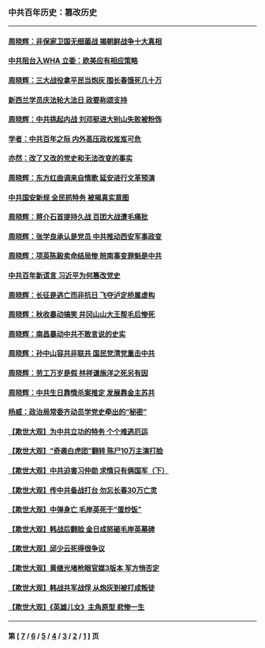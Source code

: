 ### 中共百年历史：篡改历史
---
#### [周晓辉：非保家卫国无细菌战 揭朝鲜战争十大真相](../../pages/nf1176115/n12954161.md?05200430) 
#### [中共阻台入WHA 立委：欧美应有相应策略](../../pages/nf1176115/n12939343.md?05200430) 
#### [周晓辉：三大战役拿平民当炮灰 围长春饿死几十万](../../pages/nf1176115/n12934921.md?05200430) 
#### [新西兰学员庆法轮大法日 政要称颂支持](../../pages/nf1176115/n12932715.md?05200430) 
#### [周晓辉：中共挑起内战 刘邓挺进大别山失败被粉饰](../../pages/nf1176115/n12929004.md?05200430) 
#### [学者：中共百年之际 内外高压政权岌岌可危](../../pages/nf1176115/n12925426.md?05200430) 
#### [亦然：改了又改的党史和无法改变的事实](../../pages/nf1176115/n12919443.md?05200430) 
#### [周晓辉：东方红曲调来自情歌 延安进行文革预演](../../pages/nf1176115/n12914429.md?05200430) 
#### [中共国安新规 全民抓特务 被揭真实意图](../../pages/nf1176115/n12911615.md?05200430) 
#### [周晓辉：蒋介石首提持久战 百团大战遭毛痛批](../../pages/nf1176115/n12909231.md?05200430) 
#### [周晓辉：张学良承认是党员 中共推动西安军事政变](../../pages/nf1176115/n12903066.md?05200430) 
#### [周晓辉：项英陈毅卖命结局惨 皖南事变罪魁是中共](../../pages/nf1176115/n12898534.md?05200430) 
#### [中共百年新谎言 习近平为何篡改党史](../../pages/nf1176115/n12895950.md?05200430) 
#### [周晓辉：长征是逃亡而非抗日 飞夺泸定桥属虚构](../../pages/nf1176115/n12893665.md?05200430) 
#### [周晓辉：秋收暴动搞笑 井冈山山大王帮毛后惨死](../../pages/nf1176115/n12875008.md?05200430) 
#### [周晓辉：南昌暴动中共不敢言说的史实](../../pages/nf1176115/n12872653.md?05200430) 
#### [周晓辉：孙中山容共非联共 国民党清党重击中共](../../pages/nf1176115/n12867724.md?05200430) 
#### [周晓辉：劳工万岁是假 林祥谦施洋之死另有因](../../pages/nf1176115/n12864511.md?05200430) 
#### [周晓辉：中共生日靠情杀案推定 发展靠金主苏共](../../pages/nf1176115/n12859637.md?05200430) 
#### [杨威：政治局常委齐动员学党史牵出的“秘密”](../../pages/nf1176115/n12764642.md?05200430) 
#### [【欺世大观】为中共立功的特务 个个难逃厄运](../../pages/nf1176115/n12552518.md?05200430) 
#### [【欺世大观】“奇袭白虎团”翻转 陈尸10万主演打脸](../../pages/nf1176115/n12545304.md?05200430) 
#### [【欺世大观】中共迫害习仲勋 求情只有俩国军（下）](../../pages/nf1176115/n12521463.md?05200430) 
#### [【欺世大观】传中共备战打台 勿忘长春30万亡灵](../../pages/nf1176115/n12532173.md?05200430) 
#### [【欺世大观】中弹身亡 毛岸英死于“蛋炒饭”](../../pages/nf1176115/n12512160.md?05200430) 
#### [【欺世大观】韩战后翻脸 金日成怒砸毛岸英墓碑](../../pages/nf1176115/n12498735.md?05200430) 
#### [【欺世大观】邱少云死得很争议](../../pages/nf1176115/n12484915.md?05200430) 
#### [【欺世大观】黄继光堵枪眼官媒3版本 军方悄否定](../../pages/nf1176115/n12477281.md?05200430) 
#### [【欺世大观】韩战共军战俘 从炮灰到被打成叛徒](../../pages/nf1176115/n12465044.md?05200430) 
#### [【欺世大观】《英雄儿女》主角原型 悲惨一生](../../pages/nf1176115/n12449531.md?05200430) 

---
#### 第 [ [7](./7.md?05200430) / [6](./6.md?05200430) / [5](./5.md?05200430) / [4](./4.md?05200430) / [3](./3.md?05200430) / [2](./2.md?05200430) / [1](./1.md?05200430) ] 页
